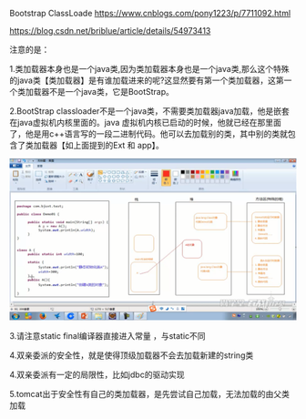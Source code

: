 Bootstrap ClassLoade https://www.cnblogs.com/pony1223/p/7711092.html

https://blog.csdn.net/briblue/article/details/54973413



注意的是：

1.类加载器本身也是一个java类,因为类加载器本身也是一个java类,那么这个特殊的java类【类加载器】是有谁加载进来的呢?这显然要有第一个类加载器，这第一个类加载器不是一个java类，它是BootStrap。

2.BootStrap classloader不是一个java类，不需要类加载器java加载，他是嵌套在java虚拟机内核里面的。java 虚拟机内核已启动的时候，他就已经在那里面了，他是用c++语言写的一段二进制代码。他可以去加载别的类，其中别的类就包含了类加载器【如上面提到的Ext  和 app】。

![1573144824597](classloader.assets/1573144824597.png)



3.请注意static final编译器直接进入常量 ，与static不同

4.双亲委派的安全性，就是使得顶级加载器不会去加载新建的string类

4.双亲委派有一定的局限性，比如jdbc的驱动实现

5.tomcat出于安全性有自己的类加载器，是先尝试自己加载，无法加载的由父类加载